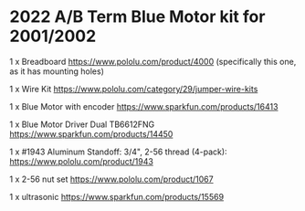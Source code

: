 # 2022 A/B Term Blue Motor kit for 2001/2002

  1 x Breadboard https://www.pololu.com/product/4000 (specifically this one, as it has mounting holes)
  
  1 x Wire Kit https://www.pololu.com/category/29/jumper-wire-kits
  
  1 x Blue Motor with encoder https://www.sparkfun.com/products/16413
  
  1 x Blue Motor Driver Dual TB6612FNG https://www.sparkfun.com/products/14450
  
  1 x #1943 Aluminum Standoff: 3/4", 2-56 thread (4-pack): https://www.pololu.com/product/1943
  
  1 x 2-56 nut set https://www.pololu.com/product/1067

  1 x ultrasonic https://www.sparkfun.com/products/15569  
